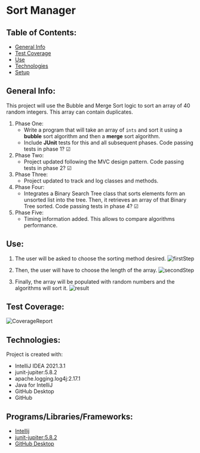 # Sort Manager

## Table of Contents:

* [General Info](#general-info)
* [Test Coverage](#test-coverage)
* [Use](#use)
* [Technologies](#techonologies)
* [Setup](#setup)

## General Info:
This project will use the Bubble and Merge Sort logic to sort an array of 40 random integers. This array can contain duplicates.
1. Phase One:
   * Write a program that will take an array of `ints` and sort it using a **bubble** sort algorithm and then a **merge** sort algorithm.
   * Include **JUnit** tests for this and all subsequent phases. Code passing tests in phase 1? &#9745;
2. Phase Two:
   * Project updated following the MVC design pattern. Code passing tests in phase 2? &#9745;
3. Phase Three:
   * Project updated to track and log classes and methods.
4. Phase Four:
   * Integrates a Binary Search Tree class that sorts elements form an unsorted list into the tree. Then, it retrieves an array of that Binary Tree sorted. Code passing tests in phase 4? &#9745;
6. Phase Five:
   * Timing information added. This allows to compare algorithms performance.

## Use:
1. The user will be asked to choose the sorting method desired.
   ![firstStep](https://user-images.githubusercontent.com/63067669/152597459-7dd046e4-7a7d-4177-b871-862eca2ad3dc.png)

2. Then, the user will have to choose the length of the array.
   ![secondStep](https://user-images.githubusercontent.com/63067669/152597473-9b51ad52-f45e-4642-87c8-b736d4e6ed42.png)

3. Finally, the array will be populated with random numbers and the algorithms will sort it.
   ![result](https://user-images.githubusercontent.com/63067669/152597480-a2dde099-cc3b-4c8d-ad74-cf6a464270af.png)

## Test Coverage:

![CoverageReport](https://user-images.githubusercontent.com/63067669/152597668-bec3de53-f6c4-4ce3-855d-e53c14e7dc17.png)

## Technologies:

Project is created with:
* IntelliJ IDEA 2021.3.1
* junit-jupiter:5.8.2
* apache.logging.log4j:2.17.1
* Java for IntelliJ
* GitHub Desktop
* GitHub

## Programs/Libraries/Frameworks:
* [Intellij](https://www.jetbrains.com/idea/download/#section=windows)
* [junit-jupiter:5.8.2](https://junit.org/junit5/docs/current/user-guide/)
* [GitHub Desktop](https://desktop.github.com)

